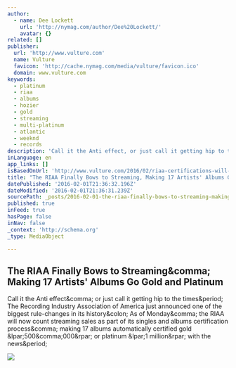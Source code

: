 ```yaml
---
author:
  - name: Dee Lockett
    url: 'http://nymag.com/author/Dee%20Lockett/'
    avatar: {}
related: []
publisher:
  url: 'http://www.vulture.com'
  name: Vulture
  favicon: 'http://cache.nymag.com/media/vulture/favicon.ico'
  domain: www.vulture.com
keywords:
  - platinum
  - riaa
  - albums
  - hozier
  - gold
  - streaming
  - multi-platinum
  - atlantic
  - weeknd
  - records
description: 'Call it the Anti effect, or just call it getting hip to the times. The Recording Industry Association of America just announced one of the biggest rule-changes in its history: As of Monday, the RIAA will now count streaming sales as part of its singles and albums certification process, making 17 albums automatically certified gold (500,000) or platinum (1 million) with the news.'
inLanguage: en
app_links: []
isBasedOnUrl: 'http://www.vulture.com/2016/02/riaa-certifications-will-now-count-streaming.html?mid=twitter_vulture'
title: "The RIAA Finally Bows to Streaming, Making 17 Artists' Albums Go Gold and Platinum"
datePublished: '2016-02-01T21:36:32.196Z'
dateModified: '2016-02-01T21:36:31.239Z'
sourcePath: _posts/2016-02-01-the-riaa-finally-bows-to-streaming-making-17-artists-album.md
published: true
inFeed: true
hasPage: false
inNav: false
_context: 'http://schema.org'
_type: MediaObject

---
```

<article style=""><h1>The RIAA Finally Bows to Streaming&amp;comma; Making 17 Artists' Albums Go Gold and Platinum</h1><p>Call it the Anti effect&amp;comma; or just call it getting hip to the times&amp;period; The Recording Industry Association of America just announced one of the biggest rule-changes in its history&amp;colon; As of Monday&amp;comma; the RIAA will now count streaming sales as part of its singles and albums certification process&amp;comma; making 17 albums automatically certified gold &amp;lpar;500&amp;comma;000&amp;rpar; or platinum &amp;lpar;1 million&amp;rpar; with the news&amp;period;</p><img src="http://pixel.nymag.com/imgs/daily/vulture/2016/02/01/01-kendrick-weeknd.w1200.h630.jpg" /></article>